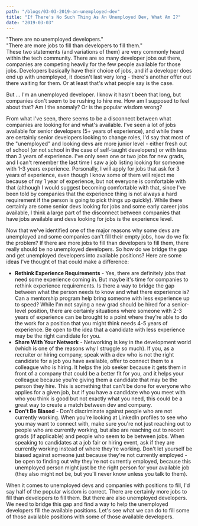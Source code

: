 ```yaml
---
path: "/blogs/03-03-2019-an-unemployed-dev"
title: "If There's No Such Thing As An Unemployed Dev, What Am I?"
date: "2019-03-03"
---
```


"There are no unemployed developers."  
"There are more jobs to fill than developers to fill them."  
These two statements (and variations of them) are very commonly heard within the tech community. There are so many developer jobs out there, companies are competing heavily for the few people available for those jobs. Developers basically have their choice of jobs, and if a developer does end up with unemployed, it doesn't last very long - there's another offer out there waiting for them.
Or at least that's what people say is the case.

But ... I'm an unemployed developer. I know it hasn't been that long, but companies don't seem to be rushing to hire me. How am I supposed to feel about that? Am I the anomaly? Or is the popular wisdom wrong?

From what I've seen, there seems to be a disconnect between what companies are looking for and what's available. I've seen a lot of jobs available for senior developers (5+ years of experience), and while there are certainly senior developers looking to change roles, I'd say that most of the "unemployed" and looking devs are more junior level - either fresh out of school (or not school in the case of self-taught developers) or with less than 3 years of experience. I've only seen one or two jobs for new grads, and I can't remember the last time I saw a job listing looking for someone with 1-3 years experience. Personally, I will apply for jobs that ask for 3 years of experience, even though I know some of them will reject me because of my 1 year of experience, but not everyone is comfortable with that (although I would suggest becoming comfortable with that, since I've been told by companies that the experience thing is not always a hard requirement if the person is going to pick things up quickly). While there certainly are some senior devs looking for jobs and some early career jobs available, I think a large part of the disconnect between companies that have jobs available and devs looking for jobs is the experience level.

Now that we've identified one of the major reasons why some devs are unemployed and some companies can't fill their empty jobs, how do we fix the problem? If there are more jobs to fill than developers to fill them, there really should be no unemployed developers. So how do we bridge the gap and get unemployed developers into available positions? Here are some ideas I've thought of that could make a difference:

* **Rethink Experience Requirements** - Yes, there are definitely jobs that need some experience coming in. But maybe it's time for companies to rethink experience requirements. Is there a way to bridge the gap between what the person needs to know and what there experience is? Can a mentorship program help bring someone with less experience up to speed? While I'm not saying a new grad should be hired for a senior-level position, there are certainly situations where someone with 2-3 years of experience can be brought to a point where they're able to do the work for a position that you might think needs 4-5 years of experience. Be open to the idea that a candidate with less experience may be the right candidate for you.
* **Share With Your Network** - Networking is key in the development world (which is one of the reasons why I struggle so much). If you, as a recruiter or hiring company, speak with a dev who is not the right candidate for a job you have available, offer to connect them to a colleague who is hiring. It helps the job seeker because it gets them in front of a company that could be a better fit for you, and it helps your colleague because you're giving them a candidate that may be the person they hire. This is something that can't be done for everyone who applies for a given job, but if you have a candidate who you meet with who you think is good but not exactly what you need, this could be a great way to create a match between dev and company.
* **Don't Be Biased** - Don't discriminate against people who are not currently working. When you're looking at LinkedIn profiles to see who you may want to connect with, make sure you're not just reaching out to people who are currently working, but also are reaching out to recent grads (if applicable) and people who seem to be between jobs. When speaking to candidates at a job fair or hiring event, ask if they are currently working instead of where they're working. Don't let yourself be biased against someone just because they're not currently employed - be open to finding out why they're not currently employed, because this unemployed person might just be the right person for your available job (they also might not be, but you'll never know unless you talk to them).

When it comes to unemployed devs and companies with positions to fill, I'd say half of the popular wisdom is correct. There are certainly more jobs to fill than developers to fill them. But there are also unemployed developers. We need to bridge this gap and find a way to help the unemployed developers fill the available positions. Let's see what we can do to fill some of those available positions with some of those available developers.